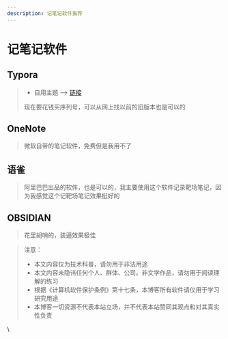 ```yaml
---
description: 记笔记软件推荐
---
```


# 记笔记软件

## Typora

> * 自用主题 --> [链接](https://pan.baidu.com/s/1ITNtYMOmIjosBxmk0Un2NQ?pwd=kupn)
>
> 现在要花钱买序列号，可以从网上找以前的旧版本也是可以的

## OneNote

> 微软自带的笔记软件，免费但是我用不了



## 语雀

> 阿里巴巴出品的软件，也是可以的，我主要使用这个软件记录靶场笔记，因为我感觉这个记靶场笔记效果挺好的

## OBSIDIAN

> 花里胡哨的，装逼效果极佳





> 注意：
>
> * 本文内容仅为技术科普，请勿用于非法用途
> * 本文内容未隐讳任何个人、群体、公司。非文学作品，请勿用于阅读理解的练习
> * 根据《计算机软件保护条例》第十七条，本博客所有软件请仅用于学习研究用途
> * 本博客一切资源不代表本站立场，并不代表本站赞同其观点和对其真实性负责

\
